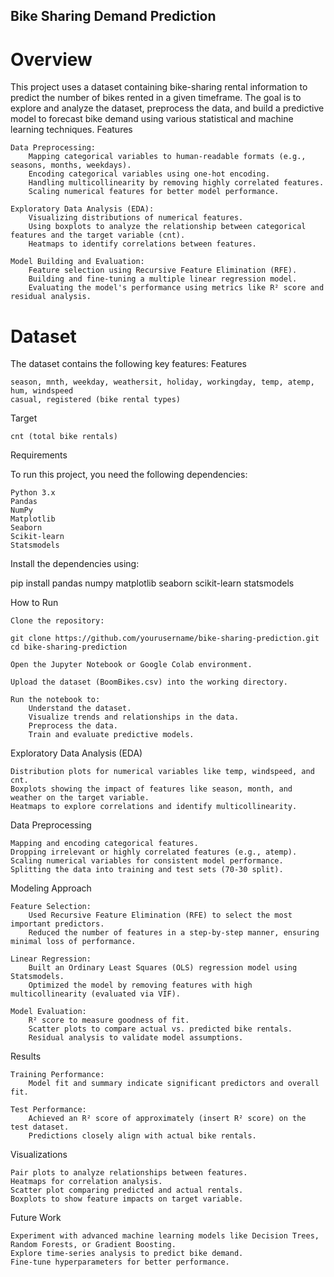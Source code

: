 ## Bike Sharing Demand Prediction
# Overview

This project uses a dataset containing bike-sharing rental information to predict the number of bikes rented in a given timeframe. The goal is to explore and analyze the dataset, preprocess the data, and build a predictive model to forecast bike demand using various statistical and machine learning techniques.
Features

    Data Preprocessing:
        Mapping categorical variables to human-readable formats (e.g., seasons, months, weekdays).
        Encoding categorical variables using one-hot encoding.
        Handling multicollinearity by removing highly correlated features.
        Scaling numerical features for better model performance.

    Exploratory Data Analysis (EDA):
        Visualizing distributions of numerical features.
        Using boxplots to analyze the relationship between categorical features and the target variable (cnt).
        Heatmaps to identify correlations between features.

    Model Building and Evaluation:
        Feature selection using Recursive Feature Elimination (RFE).
        Building and fine-tuning a multiple linear regression model.
        Evaluating the model's performance using metrics like R² score and residual analysis.

# Dataset

The dataset contains the following key features:
Features

    season, mnth, weekday, weathersit, holiday, workingday, temp, atemp, hum, windspeed
    casual, registered (bike rental types)

Target

    cnt (total bike rentals)

Requirements

To run this project, you need the following dependencies:

    Python 3.x
    Pandas
    NumPy
    Matplotlib
    Seaborn
    Scikit-learn
    Statsmodels

Install the dependencies using:

pip install pandas numpy matplotlib seaborn scikit-learn statsmodels

How to Run

    Clone the repository:

    git clone https://github.com/yourusername/bike-sharing-prediction.git
    cd bike-sharing-prediction

    Open the Jupyter Notebook or Google Colab environment.

    Upload the dataset (BoomBikes.csv) into the working directory.

    Run the notebook to:
        Understand the dataset.
        Visualize trends and relationships in the data.
        Preprocess the data.
        Train and evaluate predictive models.

Exploratory Data Analysis (EDA)

    Distribution plots for numerical variables like temp, windspeed, and cnt.
    Boxplots showing the impact of features like season, month, and weather on the target variable.
    Heatmaps to explore correlations and identify multicollinearity.

Data Preprocessing

    Mapping and encoding categorical features.
    Dropping irrelevant or highly correlated features (e.g., atemp).
    Scaling numerical variables for consistent model performance.
    Splitting the data into training and test sets (70-30 split).

Modeling Approach

    Feature Selection:
        Used Recursive Feature Elimination (RFE) to select the most important predictors.
        Reduced the number of features in a step-by-step manner, ensuring minimal loss of performance.

    Linear Regression:
        Built an Ordinary Least Squares (OLS) regression model using Statsmodels.
        Optimized the model by removing features with high multicollinearity (evaluated via VIF).

    Model Evaluation:
        R² score to measure goodness of fit.
        Scatter plots to compare actual vs. predicted bike rentals.
        Residual analysis to validate model assumptions.

Results

    Training Performance:
        Model fit and summary indicate significant predictors and overall fit.

    Test Performance:
        Achieved an R² score of approximately (insert R² score) on the test dataset.
        Predictions closely align with actual bike rentals.

Visualizations

    Pair plots to analyze relationships between features.
    Heatmaps for correlation analysis.
    Scatter plot comparing predicted and actual rentals.
    Boxplots to show feature impacts on target variable.

Future Work

    Experiment with advanced machine learning models like Decision Trees, Random Forests, or Gradient Boosting.
    Explore time-series analysis to predict bike demand.
    Fine-tune hyperparameters for better performance.
